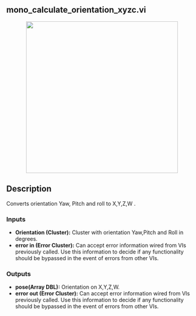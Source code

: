 ## mono_calculate_orientation_xyzc.vi
<p align="center">
<img src="https://github.com/monoDriveIO/documentation/raw/master/WikiPhotos/LV_client/utilities/mono__calculate__orientation__xyzc.png" width="400"/>
</p>

## Description 
Converts orientation Yaw, Pitch and roll to X,Y,Z,W .

### Inputs

- **Orientation (Cluster):** Cluster with orientation Yaw,Pitch and Roll in degrees.
- **error in (Error Cluster):** Can accept error information wired from VIs previously called. Use this information to decide if any functionality should be bypassed in the event of errors from other VIs.


### Outputs

- **pose(Array DBL):**  Orientation on X,Y,Z,W.
- **error out (Error Cluster):** Can accept error information wired from VIs previously called. Use this information to decide if any functionality should be bypassed in the event of errors from other VIs.
